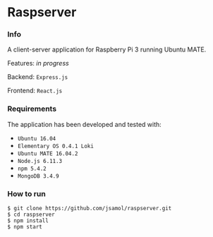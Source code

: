 Raspserver
==========

### Info

A client-server application for Raspberry Pi 3 running Ubuntu MATE.

Features:
*in progress*

Backend: ```Express.js```

Frontend: ```React.js```

### Requirements
The application has been developed and tested with:

- ```Ubuntu 16.04```
- ```Elementary OS 0.4.1 Loki```
- ```Ubuntu MATE 16.04.2```
- ```Node.js 6.11.3```
- ```npm 5.4.2```
- ```MongoDB 3.4.9```

### How to run
```
$ git clone https://github.com/jsamol/raspserver.git
$ cd raspserver
$ npm install
$ npm start
```